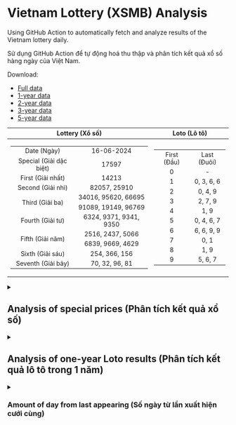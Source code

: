 # Vietnam Lottery (XSMB) Analysis

Using GitHub Action to automatically fetch and analyze results of the Vietnam lottery daily.

Sử dụng GitHub Action để tự động hoá thu thập và phân tích kết quả xổ số hàng ngày của Việt Nam.

Download:

* [Full data](https://raw.githubusercontent.com/khiemdoan/vietnam-lottery-xsmb-analysis/main/results/xsmb.csv)
* [1-year data](https://raw.githubusercontent.com/khiemdoan/vietnam-lottery-xsmb-analysis/main/results/xsmb_1_year.csv)
* [2-year data](https://raw.githubusercontent.com/khiemdoan/vietnam-lottery-xsmb-analysis/main/results/xsmb_2_year.csv)
* [3-year data](https://raw.githubusercontent.com/khiemdoan/vietnam-lottery-xsmb-analysis/main/results/xsmb_3_year.csv)
* [5-year data](https://raw.githubusercontent.com/khiemdoan/vietnam-lottery-xsmb-analysis/main/results/xsmb_5_year.csv)

| Lottery (Xổ số) | Loto (Lô tô) |
| :------------: | :----------: |
| <table><tr><td>Date (Ngày)</td><td>16-06-2024</td></tr><tr><td>Special (Giải dặc biệt)</td><td>17597</td></tr><tr><td>First (Giải nhất)</td><td>14213</td></tr><tr><td>Second (Giải nhì)</td><td>82057, 25910</td></tr><tr><td rowspan="2">Third (Giải ba)</td><td>34016, 95620, 66695</td></tr><tr><td>91089, 19149, 96769</td></tr><tr><td>Fourth (Giải tư)</td><td>6324, 9371, 9341, 9350</td></tr><tr><td rowspan="2">Fifth (Giải năm)</td><td>2516, 2437, 5066</td></tr><tr><td>6839, 9669, 4629</td></tr><tr><td>Sixth (Giải sáu)</td><td>254, 366, 156</td></tr><tr><td>Seventh (Giải bảy)</td><td>70, 32, 96, 81</td></tr></table> | <table><tr><td>First (Đầu)</td><td>Last (Đuôi)</td></tr><tr><td>0</td><td>-</td></tr><tr><td>1</td><td>0, 3, 6, 6</td></tr><tr><td>2</td><td>0, 4, 9</td></tr><tr><td>3</td><td>2, 7, 9</td></tr><tr><td>4</td><td>1, 9</td></tr><tr><td>5</td><td>0, 4, 6, 7</td></tr><tr><td>6</td><td>6, 6, 9, 9</td></tr><tr><td>7</td><td>0, 1</td></tr><tr><td>8</td><td>1, 9</td></tr><tr><td>9</td><td>5, 6, 7</td></tr></table> |

<details>
  <summary><h2>Analysis of special prices (Phân tích kết quả xổ số)</h2></summary>
  <h3>Amount of day from last appearing (Số ngày từ lần xuất hiện cuối cùng)</h3>

  ![Delta](images/special_delta.jpg)

  <h3>Top 10 amount of day from last appearing (Top 10 số lâu chưa xuất hiện)</h3>

  ![Delta top 10](images/special_delta_top_10.jpg)
</details>

<details>
  <summary><h2>Analysis of one-year Loto results (Phân tích kết quả lô tô trong 1 năm)</h2></summary>

  Max: 127. Min: 69.

  Mean: 97.74. Standard deviation: 10.6.

  <h3>Detail (Chi tiết)</h3>

  ![Detail](images/heatmap.jpg)

  <h3>Top 10</h3>

  ![Top 10](images/top-10.jpg)

  <h3>Distribution (Phân bổ)</h3>

  ![Distribution](images/distribution.jpg)
</details>

<details>
  <summary><h3>Amount of day from last appearing (Số ngày từ lần xuất hiện cưới cùng)</h2></summary>

  ![Delta](images/delta.jpg)

  <h3>Top 10 amount of day from last appearing (Top 10 số lâu chưa xuất hiện)</h3>

  ![Delta top 10](images/delta_top_10.jpg)
</details>